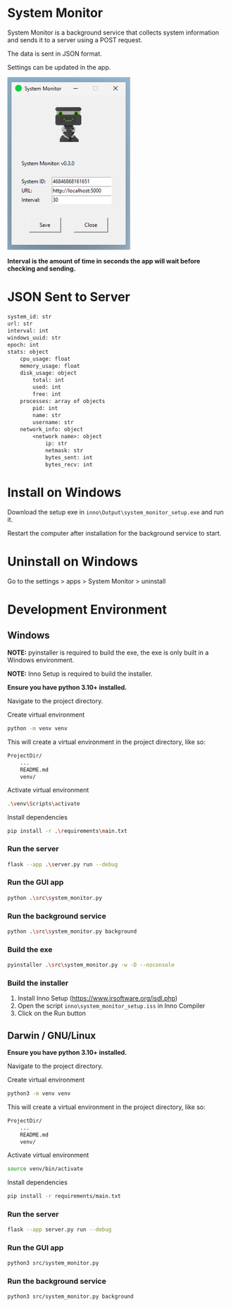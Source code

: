 # System Monitor

System Monitor is a background service that collects system information and sends it to a server using a POST request.

The data is sent in JSON format.

Settings can be updated in the app.

![img.png](/_assets%2Fimg.png)

**Interval is the amount of time in seconds the app will wait before checking and sending.**

# JSON Sent to Server

```text
system_id: str
url: str
interval: int
windows_uuid: str
epoch: int
stats: object
    cpu_usage: float
    memory_usage: float
    disk_usage: object
        total: int
        used: int
        free: int
    processes: array of objects
        pid: int
        name: str
        username: str
    network_info: object
        <network name>: object
            ip: str
            netmask: str
            bytes_sent: int
            bytes_recv: int
```

# Install on Windows

Download the setup exe in `inno\Output\system_monitor_setup.exe` and run it.

Restart the computer after installation for the background service to start.

# Uninstall on Windows

Go to the settings > apps > System Monitor > uninstall


# Development Environment

## Windows

**NOTE:** pyinstaller is required to build the exe, the exe is only built in a Windows environment.

**NOTE:** Inno Setup is required to build the installer.

**Ensure you have python 3.10+ installed.**

Navigate to the project directory.

Create virtual environment

```bash
python -m venv venv
```

This will create a virtual environment in the project directory, like so:

```text
ProjectDir/
    ...
    README.md
    venv/
```

Activate virtual environment

```bash
.\venv\Scripts\activate
```

Install dependencies

```bash
pip install -r .\requirements\main.txt
```

### Run the server

```bash
flask --app .\server.py run --debug
```

### Run the GUI app

```bash
python .\src\system_monitor.py
```

### Run the background service

```bash
python .\src\system_monitor.py background
```

### Build the exe

```bash
pyinstaller .\src\system_monitor.py -w -D --noconsole
```

### Build the installer

1. Install Inno Setup (https://www.jrsoftware.org/isdl.php)
2. Open the script `inno\system_monitor_setup.iss` in Inno Compiler
3. Click on the Run button


## Darwin / GNU/Linux

**Ensure you have python 3.10+ installed.**

Navigate to the project directory.

Create virtual environment

```bash
python3 -m venv venv
```

This will create a virtual environment in the project directory, like so:

```text
ProjectDir/
    ...
    README.md
    venv/
```

Activate virtual environment

```bash
source venv/bin/activate
```

Install dependencies

```bash
pip install -r requirements/main.txt
```

### Run the server

```bash
flask --app server.py run --debug
```

### Run the GUI app

```bash
python3 src/system_monitor.py
```

### Run the background service

```bash
python3 src/system_monitor.py background
```
